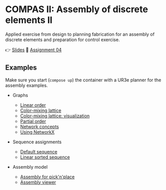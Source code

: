 # COMPAS II: Assembly of discrete elements II

Applied exercise from design to planning fabrication for an assembly of
discrete elements and preparation for control exercise.

👉 [Slides](lecture_07.pdf)
📜 [Assignment 04](assignment_04/README.md)

## Examples

Make sure you start (`compose up`) the container with a UR3e planner for the assembly examples.

* Graphs
  * [Linear order](521_linear_order.py)
  * [Color-mixing lattice](522_color_mixing_lattice.py)
  * [Color-mixing lattice: visualization](523_color_mixing_lattice_artist.py)
  * [Partial order](524_partial_order.py)
  * [Network concepts](525_network_concepts.py)
  * [Using NetworkX](526_networkx.py)

* Sequence assignments
  * [Default sequence](601_assign_default_sequence.py)
  * [Linear sorted sequence](602_assign_linear_sequence.py)

* Assembly model
  * [Assembly for pick'n'place](530_pick_and_place_assembly.py)
  * [Assembly viewer](531_viewer.ghx)
